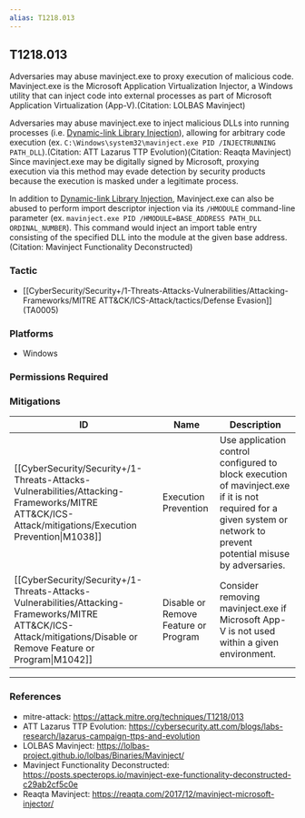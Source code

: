 ```yaml
---
alias: T1218.013
---
```


## T1218.013

Adversaries may abuse mavinject.exe to proxy execution of malicious code. Mavinject.exe is the Microsoft Application Virtualization Injector, a Windows utility that can inject code into external processes as part of Microsoft Application Virtualization (App-V).(Citation: LOLBAS Mavinject)

Adversaries may abuse mavinject.exe to inject malicious DLLs into running processes (i.e. [Dynamic-link Library Injection](https://attack.mitre.org/techniques/T1055/001)), allowing for arbitrary code execution (ex. <code>C:\Windows\system32\mavinject.exe PID /INJECTRUNNING PATH_DLL</code>).(Citation: ATT Lazarus TTP Evolution)(Citation: Reaqta Mavinject) Since mavinject.exe may be digitally signed by Microsoft, proxying execution via this method may evade detection by security products because the execution is masked under a legitimate process. 

In addition to [Dynamic-link Library Injection](https://attack.mitre.org/techniques/T1055/001), Mavinject.exe can also be abused to perform import descriptor injection via its  <code>/HMODULE</code> command-line parameter (ex. <code>mavinject.exe PID /HMODULE=BASE_ADDRESS PATH_DLL ORDINAL_NUMBER</code>). This command would inject an import table entry consisting of the specified DLL into the module at the given base address.(Citation: Mavinject Functionality Deconstructed)


### Tactic
- [[CyberSecurity/Security+/1-Threats-Attacks-Vulnerabilities/Attacking-Frameworks/MITRE ATT&CK/ICS-Attack/tactics/Defense Evasion]] (TA0005)

### Platforms
- Windows

### Permissions Required

### Mitigations

| ID | Name | Description |
| --- | --- | --- |
| [[CyberSecurity/Security+/1-Threats-Attacks-Vulnerabilities/Attacking-Frameworks/MITRE ATT&CK/ICS-Attack/mitigations/Execution Prevention\|M1038]] | Execution Prevention | Use application control configured to block execution of mavinject.exe if it is not required for a given system or network to prevent potential misuse by adversaries. |
| [[CyberSecurity/Security+/1-Threats-Attacks-Vulnerabilities/Attacking-Frameworks/MITRE ATT&CK/ICS-Attack/mitigations/Disable or Remove Feature or Program\|M1042]] | Disable or Remove Feature or Program | Consider removing mavinject.exe if Microsoft App-V is not used within a given environment. |


---
### References

- mitre-attack: https://attack.mitre.org/techniques/T1218/013
- ATT Lazarus TTP Evolution: https://cybersecurity.att.com/blogs/labs-research/lazarus-campaign-ttps-and-evolution
- LOLBAS Mavinject: https://lolbas-project.github.io/lolbas/Binaries/Mavinject/
- Mavinject Functionality Deconstructed: https://posts.specterops.io/mavinject-exe-functionality-deconstructed-c29ab2cf5c0e
- Reaqta Mavinject: https://reaqta.com/2017/12/mavinject-microsoft-injector/
